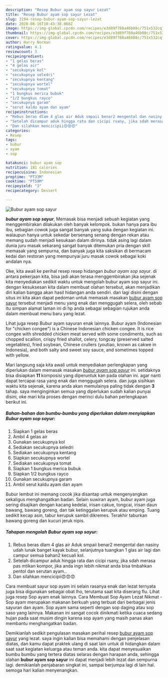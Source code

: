 ```yaml
---
description: "Resep Bubur ayam sop sayur Lezat"
title: "Resep Bubur ayam sop sayur Lezat"
slug: 3194-resep-bubur-ayam-sop-sayur-lezat
date: 2020-08-16T10:43:38.068Z
image: https://img-global.cpcdn.com/recipes/e3d89f788a46b08c/751x532cq70/bubur-ayam-sop-sayur-foto-resep-utama.jpg
thumbnail: https://img-global.cpcdn.com/recipes/e3d89f788a46b08c/751x532cq70/bubur-ayam-sop-sayur-foto-resep-utama.jpg
cover: https://img-global.cpcdn.com/recipes/e3d89f788a46b08c/751x532cq70/bubur-ayam-sop-sayur-foto-resep-utama.jpg
author: Harry Norman
ratingvalue: 4.1
reviewcount: 3
recipeingredient:
- "1 gelas beras"
- "4 gelas air"
- "secukupnya kol"
- "secukupnya seledri"
- "secukupnya kentang"
- "secukupnya wortel"
- "secukupnya tomat"
- "1 bungkus merica bubuk"
- "1/2 bungkus rayco"
- "secukupnya garam"
- "serut kaldu ayam dan ayam"
recipeinstructions:
- "Rebus beras dlam 4 glas air Aduk smpaii benar2 mengental dan nasiny udah lunak banget kayak bubur, selanjutnya tuangkan 1 glas air lagi dan campur semua bahan2 kecuali kol."
- "Setelah dicampur aduk hingga rata dan cicipi rsany, jika sdah merasa pas mtikan kompor, jika anda ingn lebih nikmat anda bisa tmbahkan pentol dan serutan ayam.."
- "Dan silahkan mencicipii😍😍😍"
categories:
- Resep
tags:
- bubur
- ayam
- sop

katakunci: bubur ayam sop 
nutrition: 181 calories
recipecuisine: Indonesian
preptime: "PT33M"
cooktime: "PT59M"
recipeyield: "3"
recipecategory: Dessert

---
```



![Bubur ayam sop sayur](https://img-global.cpcdn.com/recipes/e3d89f788a46b08c/751x532cq70/bubur-ayam-sop-sayur-foto-resep-utama.jpg)

<b><i>bubur ayam sop sayur</i></b>, Memasak bisa menjadi sebuah kegiatan yang menggembirakan dilakukan oleh banyak kelompok. bukan hanya para ibu ibu, sebagian cowok juga sangat banyak yang suka dengan kegiatan ini. walaupun hanya untuk sekedar bersenang senang dengan rekan atau memang sudah menjadi kesukaan dalam dirinya. tidak asing lagi dalam dunia juru masak sekarang sangat banyak ditemukan pria dengan skill memasak yang sempurna, dan banyak juga kita saksikan di bermacam kedai dan restoran yang mempunyai juru masak cowok sebagai koki andalan nya.

Oke, kita awali ke perihal resep resep hidangan <i>bubur ayam sop sayur</i>. di antara pekerjaan kita, bisa jadi akan terasa menggembirakan jika sejenak kita menyediakan sedikit waktu untuk mengolah bubur ayam sop sayur ini. dengan kesuksesan kita dalam membuat olahan tersebut, akan menjadikan diri kalian bangga akan hasil hidangan anda sendiri. dan lagi disini dengan situs ini kita akan dapat pedoman untuk memasak masakan <u>bubur ayam sop sayur</u> tersebut menjadi menu yang enak dan menggugah selera, oleh sebab itu simpan alamat laman ini di hp anda sebagai sebagian rujukan anda dalam membuat menu baru yang lezat.

Lihat juga resep Bubur ayam sayuran enak lainnya. Bubur ayam (Indonesian for &#34;chicken congee&#34;) is a Chinese Indonesian chicken congee. It is rice congee with shredded chicken meat served with some condiments, such as chopped scallion, crispy fried shallot, celery, tongcay (preserved salted vegetables), fried soybean, Chinese crullers (youtiao, known as cakwe in Indonesia), and both salty and sweet soy sauce, and sometimes topped with yellow.


Mari langsung saja kita awali untuk menyediakan perlengkapan yang diperlukan dalam memasak masakan <u><i>bubur ayam sop sayur</i></u> ini. setidaknya bisa disiapkan <b>11</b> komposisi yang diperuntuk kan pada olahan ini. agar nanti dapat tercapai rasa yang enak dan menggugah selera. dan juga sisihkan waktu kita sejenak, karena anda akan memulainya paling tidak dengan <b>3</b> tahap. saya menginginkan semua yang diperlukan sudah kalian punyai disini, oke mari kita proses dengan merinci dulu bahan perlengkapan berikut ini.

<!--inarticleads1-->

##### Bahan-bahan dan bumbu-bumbu yang diperlukan dalam menyiapkan Bubur ayam sop sayur:

1. Siapkan 1 gelas beras
1. Ambil 4 gelas air
1. Gunakan secukupnya kol
1. Sediakan secukupnya seledri
1. Sediakan secukupnya kentang
1. Siapkan secukupnya wortel
1. Sediakan secukupnya tomat
1. Siapkan 1 bungkus merica bubuk
1. Siapkan 1/2 bungkus rayco
1. Gunakan secukupnya garam
1. Ambil serut kaldu ayam dan ayam


Bubur lembut ini memang cocok jika disantap untuk mengenyangkan sekaligus menghangatkan badan. Selain suwiran ayam, bubur ayam juga sering disajikan dengan kacang kedelai, irisan cakue, tongcai, irisan daun bawang, bawang goreng, dan tak ketinggalan kerupuk atau emping. Tuang sedikit kecap asin, tabur kerupuk sambil dikremes. Terakhir taburkan bawang goreng dan kucuri jeruk nipis. 

<!--inarticleads2-->

##### Tahapan mengolah Bubur ayam sop sayur:

1. Rebus beras dlam 4 glas air Aduk smpaii benar2 mengental dan nasiny udah lunak banget kayak bubur, selanjutnya tuangkan 1 glas air lagi dan campur semua bahan2 kecuali kol.
1. Setelah dicampur aduk hingga rata dan cicipi rsany, jika sdah merasa pas mtikan kompor, jika anda ingn lebih nikmat anda bisa tmbahkan pentol dan serutan ayam..
1. Dan silahkan mencicipii😍😍😍


Cara membuat sayur sop ayam ini selain rasanya enak dan lezat ternyata juga bisa digunakan sebagai obat lho, terutama saat kita diserang flu. Lihat juga resep Sop ayam enak lainnya. Cara Membuat Sop Ayam Lezat Nikmat - Sop ayam merupakan makanan berkuah yang terbuat dari berbagai jenis sayuran dan ayam. Sop ayam sama seperti dengan sop daging atau sop saso yang lainnya. Makanan ini sangat cocok dinikmati ketika cuaca sedang hujan pada saat musim dingin karena sop ayam yang masih panas akan membantu menghangatkan badan. 

Demikianlah sedikit pengulasan masakan perihal resep <u>bubur ayam sop sayur</u> yang lezat. saya ingin kalian bisa memahami dengan penjelasan diatas, dan kamu dapat praktek ulang di saat lain untuk di hidangkan dalam saat saat kegiatan keluarga atau teman anda. kita dapat menyesuaikan bumbu bumbu yang tertera diatas selaras dengan harapan anda, sehingga olahan <b>bubur ayam sop sayur</b> ini dapat menjadi lebih lezat dan sempurna lagi. demikianlah penjabaran singkat ini, sampai berjumpa lagi di lain hal. semoga hari kalian menyenangkan.
